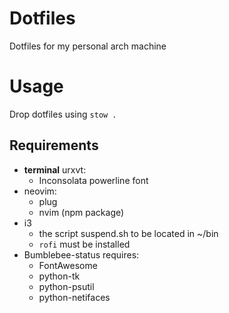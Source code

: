 # Dotfiles

Dotfiles for my personal arch machine

# Usage

Drop dotfiles using `stow .`

## Requirements

- **terminal** urxvt:
  - Inconsolata powerline font
- neovim:
  - plug
  - nvim (npm package)
- i3
  - the script suspend.sh to be located in ~/bin
  - `rofi` must be installed
- Bumblebee-status requires:
  - FontAwesome
  - python-tk
  - python-psutil
  - python-netifaces
